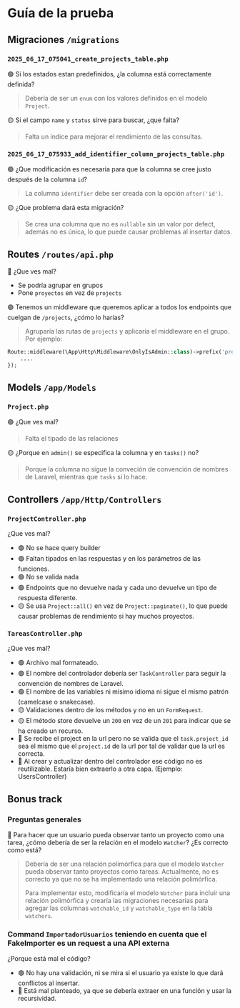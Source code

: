 # Guía de la prueba

## Migraciones `/migrations`

### `2025_06_17_075041_create_projects_table.php`

:green_circle: Si los estados estan predefinidos, ¿la columna está correctamente definida?
> Debería de ser un `enum` con los valores definidos en el modelo `Project`.

:yellow_circle: Si el campo `name` y `status` sirve para buscar, ¿que falta?
> Falta un índice para mejorar el rendimiento de las consultas.

### `2025_06_17_075933_add_identifier_column_projects_table.php`
:green_circle: ¿Que modificación es necesaria para que la columna se cree justo después de la columna `id`?
> La columna `identifier` debe ser creada con la opción `after('id')`.

:yellow_circle: ¿Que problema dará esta migración?
> Se crea una columna que no es `nullable` sin un valor por defect, además no es única, lo que puede causar problemas al insertar datos.

## Routes `/routes/api.php`
:red_circle: ¿Que ves mal?
- Se podría agrupar en grupos
- Pone `proyectos` en vez de `projects`

:green_circle: Tenemos un middleware que queremos aplicar a todos los endpoints que cuelgan de `/projects`, ¿cómo lo harías?
> Agruparía las rutas de `projects` y aplicaría el middleware en el grupo. Por ejemplo:

```php
Route::middleware(\App\Http\Middleware\OnlyIsAdmin::class)->prefix('projects')->group(function () {
    ....
});
```

## Models `/app/Models`

### `Project.php`

:green_circle: ¿Que ves mal?
> Falta el tipado de las relaciones

:yellow_circle: ¿Porque en `admin()` se especifica la columna y en `tasks()` no?
> Porque la columna no sigue la conveción de convención de nombres de Laravel, mientras que `tasks` sí lo hace.

## Controllers `/app/Http/Controllers`

### `ProjectController.php`
¿Que ves mal?
- :green_circle: No se hace query builder
- :green_circle: Faltan tipados en las respuestas y en los parámetros de las funciones.
- :green_circle: No se valida nada
- :green_circle: Endpoints que no devuelve nada y cada uno devuelve un tipo de respuesta diferente.
- :yellow_circle: Se usa `Project::all()` en vez de `Project::paginate()`, lo que puede causar problemas de rendimiento si hay muchos proyectos.

### `TareasController.php`
¿Que ves mal?
- :green_circle: Archivo mal formateado.
- :green_circle: El nombre del controlador debería ser `TaskController` para seguir la convención de nombres de Laravel.
- :green_circle: El nombre de las variables ni misimo idioma ni sigue el mismo patrón (camelcase o snakecase).
- :yellow_circle: Validaciones dentro de los métodos y no en un `FormRequest`.
- :yellow_circle: El método store devuelve un `200` en vez de un `201` para indicar que se ha creado un recurso.
- :red_circle: Se recibe el project en la url pero no se valida que el `task.project_id` sea el mismo que el `project.id` de la url por tal de validar que la url es correcta.
- :red_circle: Al crear y actualizar dentro del controlador ese código no es reutilizable. Estaría bien extraerlo a otra capa. (Ejemplo: UsersController)

## Bonus track

### Preguntas generales
:red_circle: Para hacer que un usuario pueda observar tanto un proyecto como una tarea, ¿cómo debería de ser la relación en el modelo `Watcher`? ¿Es correcto como está?
> Debería de ser una relación polimórfica para que el modelo `Watcher` pueda observar tanto proyectos como tareas. Actualmente, no es correcto ya que no se ha implementado una relación polimórfica.
> 
> Para implementar esto, modificaría el modelo `Watcher` para incluir una relación polimórfica y crearía las migraciones necesarias para agregar las columnas `watchable_id` y `watchable_type` en la tabla `watchers`.

### Command `ImportadorUsuarios` teniendo en cuenta que el FakeImporter es un request a una API externa
¿Porque está mal el código?
- :green_circle: No hay una validación, ni se mira si el usuario ya existe lo que dará conflictos al insertar.
- :red_circle: Está mal planteado, ya que se debería extraer en una función y usar la recursividad.

